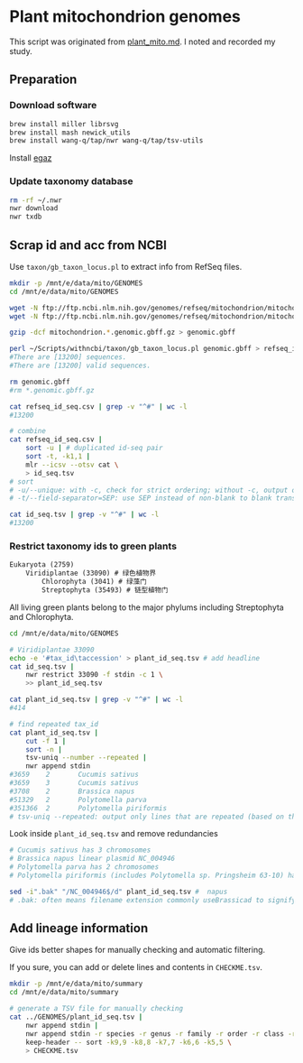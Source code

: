 # Plant mitochondrion genomes

This script was originated from [plant_mito.md](https://github.com/wang-q/withncbi/blob/master/taxon/plant_mito.md). I noted and recorded my study.

## Preparation

### Download software

```bash
brew install miller librsvg
brew install mash newick_utils
brew install wang-q/tap/nwr wang-q/tap/tsv-utils
```

Install [egaz](https://github.com/wang-q/App-Egaz#installation)

### Update taxonomy database

```bash
rm -rf ~/.nwr
nwr download
nwr txdb
```

## Scrap id and acc from NCBI

Use `taxon/gb_taxon_locus.pl` to extract info from RefSeq files.

```bash
mkdir -p /mnt/e/data/mito/GENOMES
cd /mnt/e/data/mito/GENOMES

wget -N ftp://ftp.ncbi.nlm.nih.gov/genomes/refseq/mitochondrion/mitochondrion.1.genomic.gbff.gz
wget -N ftp://ftp.ncbi.nlm.nih.gov/genomes/refseq/mitochondrion/mitochondrion.2.genomic.gbff.gz

gzip -dcf mitochondrion.*.genomic.gbff.gz > genomic.gbff

perl ~/Scripts/withncbi/taxon/gb_taxon_locus.pl genomic.gbff > refseq_id_seq.csv
#There are [13200] sequences.
#There are [13200] valid sequences.

rm genomic.gbff
#rm *.genomic.gbff.gz

cat refseq_id_seq.csv | grep -v "^#" | wc -l
#13200

# combine
cat refseq_id_seq.csv |
    sort -u | # duplicated id-seq pair
    sort -t, -k1,1 |
    mlr --icsv --otsv cat \
    > id_seq.tsv
# sort
# -u/--unique: with -c, check for strict ordering; without -c, output only the first of an equal run
# -t/--field-separator=SEP: use SEP instead of non-blank to blank transition

cat id_seq.tsv | grep -v "^#" | wc -l
#13200
```

### Restrict taxonomy ids to green plants

```txt
Eukaryota (2759)
    Viridiplantae (33090) # 绿色植物界
        Chlorophyta (3041) # 绿藻门
        Streptophyta (35493) # 链型植物门
```

All living green plants belong to the major phylums including Streptophyta and Chlorophyta.

```bash
cd /mnt/e/data/mito/GENOMES

# Viridiplantae 33090
echo -e '#tax_id\taccession' > plant_id_seq.tsv # add headline
cat id_seq.tsv |
    nwr restrict 33090 -f stdin -c 1 \
    >> plant_id_seq.tsv

cat plant_id_seq.tsv | grep -v "^#" | wc -l
#414

# find repeated tax_id
cat plant_id_seq.tsv |
    cut -f 1 |
    sort -n |
    tsv-uniq --number --repeated |
    nwr append stdin
#3659    2       Cucumis sativus
#3659    3       Cucumis sativus
#3708    2       Brassica napus
#51329   2       Polytomella parva
#351366  2       Polytomella piriformis
# tsv-uniq --repeated: output only lines that are repeated (based on the key)
```

Look inside `plant_id_seq.tsv` and remove redundancies

```bash
# Cucumis sativus has 3 chromosomes
# Brassica napus linear plasmid NC_004946
# Polytomella parva has 2 chromosomes
# Polytomella piriformis (includes Polytomella sp. Pringsheim 63-10) has 2 chromosomes

sed -i".bak" "/NC_004946$/d" plant_id_seq.tsv #  napus
# .bak: often means filename extension commonly useBrassicad to signify a backup copy of a file
```

## Add lineage information

Give ids better shapes for manually checking and automatic filtering.

If you sure, you can add or delete lines and contents in `CHECKME.tsv`.

```bash
mkdir -p /mnt/e/data/mito/summary
cd /mnt/e/data/mito/summary

# generate a TSV file for manually checking
cat ../GENOMES/plant_id_seq.tsv |
    nwr append stdin |
    nwr append stdin -r species -r genus -r family -r order -r class -r phylum |
    keep-header -- sort -k9,9 -k8,8 -k7,7 -k6,6 -k5,5 \
    > CHECKME.tsv
```
